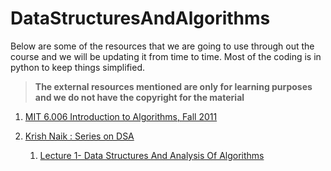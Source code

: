 # DataStructuresAndAlgorithms

Below are some of the resources that we are going to use through out the course and we will be updating it from time to time. Most of the coding is in python to keep things simplified.

> **The external resources mentioned are only for learning purposes and we do not have the copyright for the material**

1. [MIT 6.006 Introduction to Algorithms, Fall 2011](https://www.youtube.com/playlist?list=PLUl4u3cNGP61Oq3tWYp6V_F-5jb5L2iHb)

2. [Krish Naik :  Series on DSA](https://www.youtube.com/channel/UCNU_lfiiWBdtULKOw6X0Dig)

    1. [Lecture 1- Data Structures And Analysis Of Algorithms](https://www.youtube.com/watch?v=0qKrfT1L-1U)
